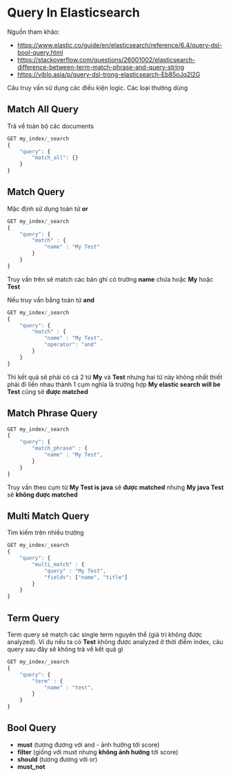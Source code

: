 # Query In Elasticsearch

Nguồn tham khảo:
- https://www.elastic.co/guide/en/elasticsearch/reference/6.4/query-dsl-bool-query.html
- https://stackoverflow.com/questions/26001002/elasticsearch-difference-between-term-match-phrase-and-query-string
- https://viblo.asia/p/query-dsl-trong-elasticsearch-Eb85oJq2l2G

Câu truy vấn sử dụng các điều kiện logic. Các loại thường dùng

## Match All Query

Trả về toàn bộ các documents

```javascript
GET my_index/_search
{
    "query": {
        "match_all": {}
    }
}
```

## Match Query

Mặc định sử dụng toán tử **or**

```javascript
GET my_index/_search
{
    "query": {
        "match" : {
            "name" : "My Test"
        }
    }
}
```
Truy vấn trên sẽ match các bản ghi có trường **name** chứa hoặc **My** hoặc **Test**

Nếu truy vấn bằng toán tử **and**

```javascript
GET my_index/_search
{
    "query": {
        "match" : {
            "name" : "My Test",
            "operator": "and"
        }
    }
}
```
Thì kết quả sẽ phải có cả 2 từ **My** và **Test** nhưng hai từ này không nhất thiết phải đi liền nhau thành 1 cụm nghĩa là trường hợp **My elastic search will be Test** cũng sẽ **được matched**

## Match Phrase Query

```javascript
GET my_index/_search
{
    "query": {
        "match_phrase" : {
            "name" : "My Test",
        }
    }
}
```
Truy vấn theo cụm từ
**My Test is java** sẽ **được matched** nhưng **My java Test** sẽ **không được matched**

## Multi Match Query

Tìm kiếm trên nhiều trường

```javascript
GET my_index/_search
{
    "query": {
        "multi_match" : {
            "query" : "My Test",
            "fields": ["name", "title"]
        }
    }
}
```

## Term Query

Term query sẽ match các single term nguyên thể (giá trị không được analyzed). Ví dụ nếu ta có **Test** không được analyzed ở thời điểm index, câu query sau đây sẽ không trả về kết quả gì

```javascript
GET my_index/_search
{
    "query": {
        "term" : {
            "name" : "test",
        }
    }
}
```


## Bool Query

- **must** (tương đương với and - ảnh hưởng tới score)
- **filter** (giống với must nhưng **không ảnh hưởng** tới score)
- **should** (tương đương với or)
- **must_not**